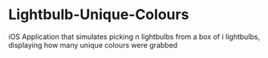 # Lightbulb-Unique-Colours
iOS Application that simulates picking n lightbulbs from a box of i lightbulbs, displaying how many unique colours were grabbed

